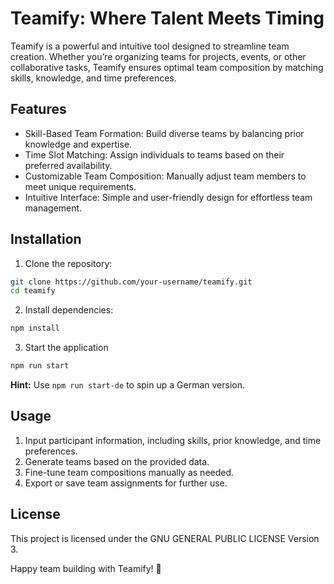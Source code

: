 # Teamify: Where Talent Meets Timing

Teamify is a powerful and intuitive tool designed to streamline team creation. Whether 
you’re organizing teams for projects, events, or other collaborative tasks, Teamify 
ensures optimal team composition by matching skills, knowledge, and time preferences.

## Features

*	Skill-Based Team Formation: Build diverse teams by balancing prior knowledge and expertise.
*	Time Slot Matching: Assign individuals to teams based on their preferred availability.
*	Customizable Team Composition: Manually adjust team members to meet unique requirements.
*	Intuitive Interface: Simple and user-friendly design for effortless team management.

## Installation

1.	Clone the repository:

```bash
git clone https://github.com/your-username/teamify.git  
cd teamify  
```

2.	Install dependencies:

```bash
npm install  
```

3. Start the application

```bash
npm run start
```

**Hint:** Use `npm run start-de` to spin up a German version.

## Usage

1.	Input participant information, including skills, prior knowledge, and time preferences.
2.	Generate teams based on the provided data.
3.	Fine-tune team compositions manually as needed.
4.	Export or save team assignments for further use.

## License

This project is licensed under the GNU GENERAL PUBLIC LICENSE Version 3.

Happy team building with Teamify! 🎉
